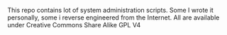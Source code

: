 This repo contains lot of system administration scripts. Some I wrote it personally, some i reverse engineered from the Internet.
All are available under Creative Commons Share Alike GPL V4
